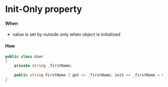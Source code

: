 # Init-Only property

#### When

* value is set by outside only when object is initialized

#### How

```csharp
public class User 
{
    private string _firstName; 
    
    public string FirstName { get => _firstName; init => _firstName = value;
}
```
